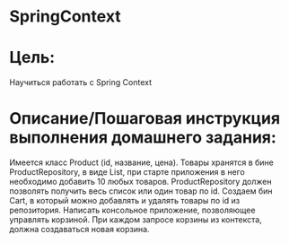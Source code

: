 # SpringContext

# Цель:
Научиться работать с Spring Context

# Описание/Пошаговая инструкция выполнения домашнего задания:
Имеется класс Product (id, название, цена). Товары хранятся в бине ProductRepository, в виде List, 
при старте приложения в него необходимо добавить 10 любых товаров. ProductRepository должен позволять получить весь список или один товар по id. 
Создаем бин Cart, в который можно добавлять и удалять товары по id из репозитория. Написать консольное приложение, позволяющее управлять корзиной. 
При каждом запросе корзины из контекста, должна создаваться новая корзина.